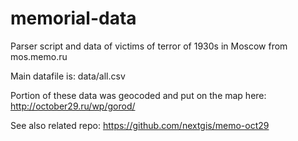 memorial-data
=============

Parser script and data of victims of terror of 1930s in Moscow from mos.memo.ru

Main datafile is: data/all.csv

Portion of these data was geocoded and put on the map here: http://october29.ru/wp/gorod/

See also related repo: https://github.com/nextgis/memo-oct29
